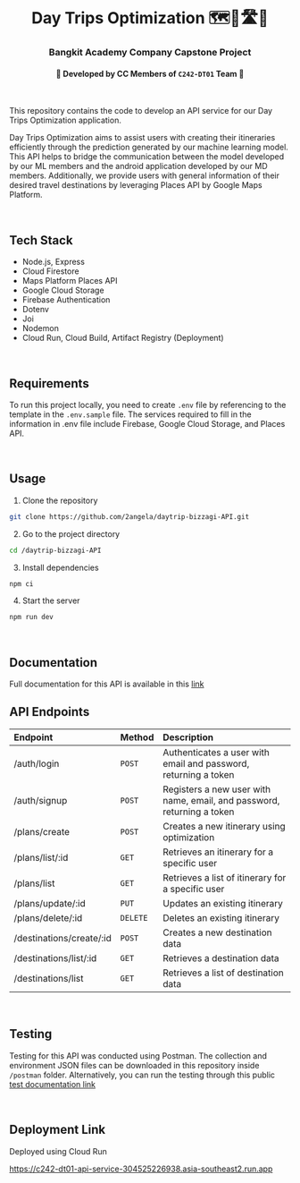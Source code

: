 # <center> Day Trips Optimization 🗺️📍🛣️🧳</center>

### <center> Bangkit Academy Company Capstone Project </center>

#### <center> 👻 Developed by CC Members of `C242-DT01` Team 👻 </center>

<br>

This repository contains the code to develop an API service for our Day Trips Optimization application.

Day Trips Optimization aims to assist users with creating their itineraries efficiently through the prediction generated by our machine learning model. This API helps to bridge the communication between the model developed by our ML members and the android application developed by our MD members. Additionally, we provide users with general information of their desired travel destinations by leveraging Places API by Google Maps Platform.

<br>

## Tech Stack

- Node.js, Express
- Cloud Firestore
- Maps Platform Places API
- Google Cloud Storage
- Firebase Authentication
- Dotenv
- Joi
- Nodemon
- Cloud Run, Cloud Build, Artifact Registry (Deployment)

<br>

## Requirements

To run this project locally, you need to create `.env` file by referencing to the template in the `.env.sample` file. The services required to fill in the information in .env file include Firebase, Google Cloud Storage, and Places API.

<br>

## Usage

1. Clone the repository

```bash
git clone https://github.com/2angela/daytrip-bizzagi-API.git
```

2. Go to the project directory

```bash
cd /daytrip-bizzagi-API
```

3. Install dependencies

```bash
npm ci
```

4. Start the server

```bash
npm run dev
```

<br>

## Documentation

Full documentation for this API is available in this [link](https://docs.google.com/document/d/1ecmBLTRjJBAzvh5SqJnowpJjhykrgn1_vNsF2gCmXjk/edit?usp=sharing)

## API Endpoints

| Endpoint                 | Method   | Description                                                            |
| :----------------------- | :------- | :--------------------------------------------------------------------- |
| /auth/login              | `POST`   | Authenticates a user with email and password, returning a token        |
| /auth/signup             | `POST`   | Registers a new user with name, email, and password, returning a token |
| /plans/create            | `POST`   | Creates a new itinerary using optimization                             |
| /plans/list/:id          | `GET`    | Retrieves an itinerary for a specific user                             |
| /plans/list              | `GET`    | Retrieves a list of itinerary for a specific user                      |
| /plans/update/:id        | `PUT`    | Updates an existing itinerary                                          |
| /plans/delete/:id        | `DELETE` | Deletes an existing itinerary                                          |
| /destinations/create/:id | `POST`   | Creates a new destination data                                         |
| /destinations/list/:id   | `GET`    | Retrieves a destination data                                           |
| /destinations/list       | `GET`    | Retrieves a list of destination data                                   |

<br>

## Testing

Testing for this API was conducted using Postman. The collection and environment JSON files can be downloaded in this repository inside `/postman` folder. Alternatively, you can run the testing through this public [test documentation link](https://documenter.getpostman.com/view/31198296/2sAYBbcoRx)

<br>

## Deployment Link

Deployed using Cloud Run

https://c242-dt01-api-service-304525226938.asia-southeast2.run.app
